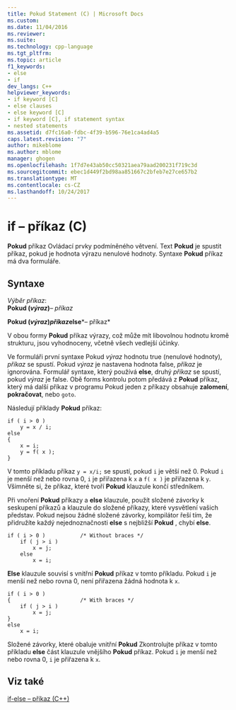 ```yaml
---
title: Pokud Statement (C) | Microsoft Docs
ms.custom: 
ms.date: 11/04/2016
ms.reviewer: 
ms.suite: 
ms.technology: cpp-language
ms.tgt_pltfrm: 
ms.topic: article
f1_keywords:
- else
- if
dev_langs: C++
helpviewer_keywords:
- if keyword [C]
- else clauses
- else keyword [C]
- if keyword [C], if statement syntax
- nested statements
ms.assetid: d7fc16a0-fdbc-4f39-b596-76e1ca4ad4a5
caps.latest.revision: "7"
author: mikeblome
ms.author: mblome
manager: ghogen
ms.openlocfilehash: 1f7d7e43ab50cc50321aea79aad200231f719c3d
ms.sourcegitcommit: ebec1d449f2bd98aa851667c2bfeb7e27ce657b2
ms.translationtype: MT
ms.contentlocale: cs-CZ
ms.lasthandoff: 10/24/2017
---
```

# <a name="if-statement-c"></a>if – příkaz (C)
**Pokud** příkaz Ovládací prvky podmíněného větvení. Text **Pokud** je spustit příkaz, pokud je hodnota výrazu nenulové hodnoty. Syntaxe **Pokud** příkaz má dva formuláře.  
  
## <a name="syntax"></a>Syntaxe  
 *Výběr příkaz*:  
 **Pokud (***výraz***)***– příkaz*   
  
 **Pokud (***výraz***)***příkaz***else***– příkaz*   
  
 V obou formy **Pokud** příkaz výrazy, což může mít libovolnou hodnotu kromě strukturu, jsou vyhodnoceny, včetně všech vedlejší účinky.  
  
 Ve formuláři první syntaxe Pokud *výraz* hodnotu true (nenulové hodnoty), *příkaz* se spustí. Pokud *výraz* je nastavena hodnota false, *příkaz* je ignorována. Formulář syntaxe, který používá **else**, druhý *příkaz* se spustí, pokud *výraz* je false. Obě forms kontrolu potom předává z **Pokud** příkaz, který má další příkaz v programu Pokud jeden z příkazy obsahuje **zalomení**, **pokračovat**, nebo `goto`.  
  
 Následují příklady **Pokud** příkaz:  
  
```  
if ( i > 0 )  
    y = x / i;  
else   
{  
    x = i;  
    y = f( x );  
}  
```  
  
 V tomto příkladu příkaz `y = x/i;` se spustí, pokud `i` je větší než 0. Pokud `i` je menší než nebo rovna 0, `i` je přiřazena k `x` a `f( x )` je přiřazena k `y`. Všimněte si, že příkaz, které tvoří **Pokud** klauzule končí středníkem.  
  
 Při vnoření **Pokud** příkazy a **else** klauzule, použít složené závorky k seskupení příkazů a klauzule do složené příkazy, které vysvětlení vašich představ. Pokud nejsou žádné složené závorky, kompilátor řeší tím, že přidružíte každý nejednoznačnosti **else** s nejbližší **Pokud** , chybí **else**.  
  
```  
if ( i > 0 )           /* Without braces */  
    if ( j > i )  
        x = j;  
    else  
        x = i;  
```  
  
 **Else** klauzule souvisí s vnitřní **Pokud** příkaz v tomto příkladu. Pokud `i` je menší než nebo rovna 0, není přiřazena žádná hodnota k `x`.  
  
```  
if ( i > 0 )   
{                      /* With braces */  
    if ( j > i )  
        x = j;  
}  
else  
    x = i;  
```  
  
 Složené závorky, které obaluje vnitřní **Pokud** Zkontrolujte příkaz v tomto příkladu **else** část klauzule vnějšího **Pokud** příkaz. Pokud `i` je menší než nebo rovna 0, `i` je přiřazena k `x`.  
  
## <a name="see-also"></a>Viz také  
 [if-else – příkaz (C++)](../cpp/if-else-statement-cpp.md)
